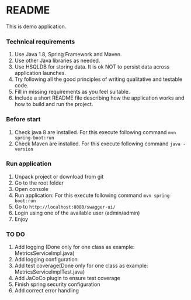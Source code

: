# README #

This is demo application. 

### Technical requirements ###

1. Use Java 1.8, Spring Framework and Maven.
2. Use other Java libraries as needed.
3. Use HSQLDB for storing data. It is ok NOT to persist data across
application launches.
4. Try following all the good principles of writing qualitative and
testable code.
5. Fill in missing requirements as you feel suitable.
6. Include a short README file describing how the application works
and how to build and run the project.

### Before start ###

1. Check java 8 are installed. For this execute following command `mvn spring-boot:run`
2. Check Maven are installed. For this execute following command `java -version`

### Run application ###

1. Unpack project or download from git
2. Go to the root folder
3. Open console
4. Run application: For this execute following command `mvn spring-boot:run`
5. Go to `http://localhost:8080/swagger-ui/` 
6. Login using one of the available user 
(admin/admin)
7. Enjoy

### TO DO ###

1. Add logging (Done only for one class as example: MetricsServiceImpl.java)
2. Add logging configuration
3. Add test coverage(Done only for one class as example: MetricsServiceImplTest.java)
4. Add JaCoCo plugin to ensure test coverage
5. Finish spring security configuration
6. Add correct error handling


